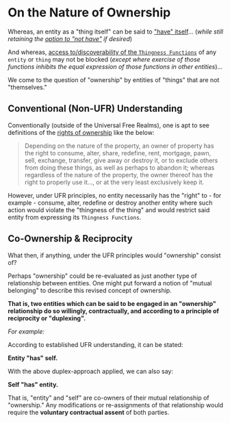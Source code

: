 # On the Nature of Ownership

Whereas, an entity as a "thing itself" can be said to ["have" itself](https://github.com/EarlyClues/UniversalFreeRealmsStandardProtocols/blob/master/docs/SelfState.md)... (*while still retaining the [option to "not have"](https://github.com/EarlyClues/UniversalFreeRealmsStandardProtocols/blob/master/docs/SelfOwnership.md) if desired*)

And whereas, [access to/discoverability of the `Thingness Functions`](https://github.com/EarlyClues/UniversalFreeRealmsStandardProtocols/blob/master/docs/DiscoverabilityMutualityArbitration.md) of any `entity` or `thing` may not be blocked (*except where exercise of those functions inhibits the equal expression of those functions in other entities*)... 

We come to the question of "ownership" by entities of "things" that are not "themselves."

## Conventional (Non-UFR) Understanding

Conventionally (outside of the Universal Free Realms), one is apt to see definitions of the [rights of ownership](https://en.wikipedia.org/wiki/Property) like the below:

> Depending on the nature of the property, an owner of property has the right to consume, alter, share, redefine, rent, mortgage, pawn, sell, exchange, transfer, give away or destroy it, or to exclude others from doing these things, as well as perhaps to abandon it; whereas regardless of the nature of the property, the owner thereof has the right to properly use it..., or at the very least exclusively keep it.

However, under UFR principles, no entity necessarily has the "right" to - for example - consume, alter, redefine or destroy another entity where such action would violate the "thingness of the thing" and would restrict said entity from expressing its `Thingness Functions`.

## Co-Ownership & Reciprocity

What then, if anything, under the UFR principles would "ownership" consist of?

Perhaps "ownership" could be re-evaluated as just another type of relationship between entities. One might put forward a notion of "mutual belonging" to describe this revised concept of ownership. 

**That is, two entities which can be said to be engaged in an "ownership" relationship do so willingly, contractually, and according to a principle of reciprocity or "duplexing".**

*For example:*

According to established UFR understanding, it can be stated:

**Entity "has" self.**

With the above duplex-approach applied, we can also say:

**Self "has" entity.**

That is, "entity" and "self" are co-owners of their mutual relationship of "ownership." Any modifications or re-assignments of that relationship would require the **voluntary contractual assent** of both parties. 
